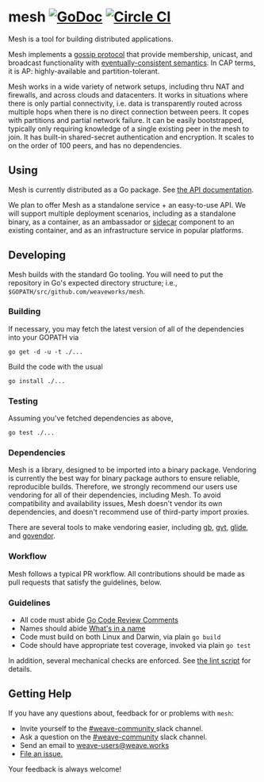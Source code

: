 # mesh [![GoDoc](https://godoc.org/github.com/weaveworks/mesh?status.svg)](https://godoc.org/github.com/weaveworks/mesh) [![Circle CI](https://circleci.com/gh/weaveworks/mesh.svg?style=svg)](https://circleci.com/gh/weaveworks/mesh)

Mesh is a tool for building distributed applications.

Mesh implements a [gossip protocol](https://en.wikipedia.org/wiki/Gossip_protocol)
that provide membership, unicast, and broadcast functionality
with [eventually-consistent semantics](https://en.wikipedia.org/wiki/Eventual_consistency).
In CAP terms, it is AP: highly-available and partition-tolerant.

Mesh works in a wide variety of network setups, including thru NAT and firewalls, and across clouds and datacenters.
It works in situations where there is only partial connectivity,
 i.e. data is transparently routed across multiple hops when there is no direct connection between peers.
It copes with partitions and partial network failure.
It can be easily bootstrapped, typically only requiring knowledge of a single existing peer in the mesh to join.
It has built-in shared-secret authentication and encryption.
It scales to on the order of 100 peers, and has no dependencies.

## Using

Mesh is currently distributed as a Go package.
See [the API documentation](https://godoc.org/github.com/weaveworks/mesh).

We plan to offer Mesh as a standalone service + an easy-to-use API.
We will support multiple deployment scenarios, including
 as a standalone binary,
 as a container,
 as an ambassador or [sidecar](http://blog.kubernetes.io/2015/06/the-distributed-system-toolkit-patterns.html) component to an existing container,
 and as an infrastructure service in popular platforms.

## Developing

Mesh builds with the standard Go tooling. You will need to put the
repository in Go's expected directory structure; i.e.,
`$GOPATH/src/github.com/weaveworks/mesh`.

### Building

If necessary, you may fetch the latest version of all of the dependencies into your GOPATH via

`go get -d -u -t ./...`

Build the code with the usual

`go install ./...`

### Testing

Assuming you've fetched dependencies as above,

`go test ./...`

### Dependencies

Mesh is a library, designed to be imported into a binary package. 
Vendoring is currently the best way for binary package authors to ensure reliable, reproducible builds. 
Therefore, we strongly recommend our users use vendoring for all of their dependencies, including Mesh. 
To avoid compatibility and availability issues, Mesh doesn't vendor its own dependencies, and doesn't recommend use of third-party import proxies.

There are several tools to make vendoring easier, including
 [gb](https://getgb.io),
 [gvt](https://github.com/filosottile/gvt),
 [glide](https://github.com/Masterminds/glide), and
 [govendor](https://github.com/kardianos/govendor).

### Workflow

Mesh follows a typical PR workflow.
All contributions should be made as pull requests that satisfy the guidelines, below.

### Guidelines

- All code must abide [Go Code Review Comments](https://github.com/golang/go/wiki/CodeReviewComments)
- Names should abide [What's in a name](https://talks.golang.org/2014/names.slide#1)
- Code must build on both Linux and Darwin, via plain `go build`
- Code should have appropriate test coverage, invoked via plain `go test`

In addition, several mechanical checks are enforced.
See [the lint script](/lint) for details.

## <a name="help"></a>Getting Help

If you have any questions about, feedback for or problems with `mesh`:

- Invite yourself to the <a href="https://weaveworks.github.io/community-slack/" target="_blank"> #weave-community </a> slack channel.
- Ask a question on the <a href="https://weave-community.slack.com/messages/general/"> #weave-community</a> slack channel.
- Send an email to <a href="mailto:weave-users@weave.works">weave-users@weave.works</a>
- <a href="https://github.com/weaveworks/mesh/issues/new">File an issue.</a>

Your feedback is always welcome!
